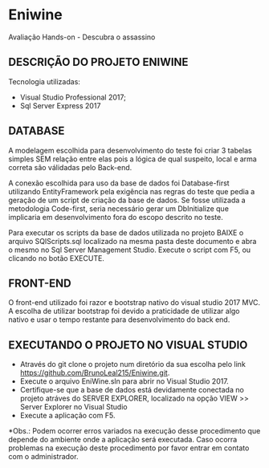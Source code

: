 # Eniwine
Avaliação Hands-on - Descubra o assassino


## DESCRIÇÃO DO PROJETO ENIWINE
Tecnologia utilizadas:
- Visual Studio Professional 2017;
- Sql Server Express 2017

## DATABASE
A modelagem escolhida para desenvolvimento do teste foi criar 3 tabelas simples SEM relação entre elas
pois a lógica de qual suspeito, local e arma correta são válidadas pelo Back-end.
 
A conexão escolhida para uso da base de dados foi Database-first utilizando EntityFramework pela exigência nas regras do teste 
que pedia a geração de um script de criação da base de dados. Se fosse utilizada a metodologia Code-first, seria necessário gerar 
um DbInitialize que implicaria em desenvolvimento fora do escopo descrito no teste.

Para executar os scripts da base de dados utilizada no projeto BAIXE o arquivo SQlScripts.sql localizado na mesma pasta deste documento 
e abra o mesmo no Sql Server Management Studio. Execute o script com F5, ou clicando no botão EXECUTE.

## FRONT-END
O front-end utilizado foi razor e bootstrap nativo do visual studio 2017 MVC. A escolha de utilizar bootstrap foi devido a praticidade de utilizar algo nativo e usar o tempo restante para desenvolvimento do back end.

## EXECUTANDO O PROJETO NO VISUAL STUDIO

- Através do git clone o projeto num diretório da sua escolha pelo link https://github.com/BrunoLeal215/Eniwine.git.
- Execute o arquivo EniWine.sln para abrir no Visual Studio 2017.
- Certifique-se que a base de dados está devidamente conectada no projeto atráves do SERVER EXPLORER, localizado na opção VIEW >> Server Explorer
no Visual Studio
- Execute a aplicação com F5.

*Obs.: Podem ocorrer erros variados na execução desse procedimento que depende do ambiente onde a aplicação será executada.
Caso ocorra problemas na execução deste procedimento por favor entrar em contato com o administrador.


